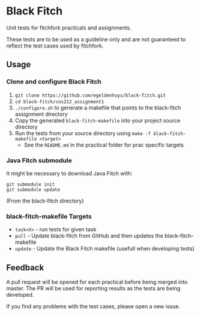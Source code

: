 Black Fitch
===========
Unit tests for fitchfork practicals and assignments.

These tests are to be used as a guideline only and are not guaranteed to reflect the test cases used by fitchfork.

## Usage
### Clone and configure Black Fitch
1. `git clone https://github.com/egeldenhuys/black-fitch.git`
2. `cd black-fitch/cos212_assignment1`
3. `./configure.sh` to generate a makefile that points to the black-fitch assignment directory
4. Copy the generated `black-fitch-makefile` into your project source directory
5. Run the tests from your source directory using `make -f black-fitch-makefile <target>`
	- See the `README.md` in the practical folder for prac specific targets

### Java Fitch submodule
It might be necessary to download Java Fitch with:

```
git submodule init
git submodule update
```
(From the black-fitch directory)

### black-fitch-makefile Targets
- `task<X>` - run tests for given task
- `pull` - Update black-fitch from GitHub and then updates the black-fitch-makefile
- `update` - Update the Black Fitch makefile (usefull when developing tests)

## Feedback
A pull request will be opened for each practical before being merged into master.
The PR will be used for reporting results as the tests are being developed.

If you find any problems with the test cases, please open a new issue.
